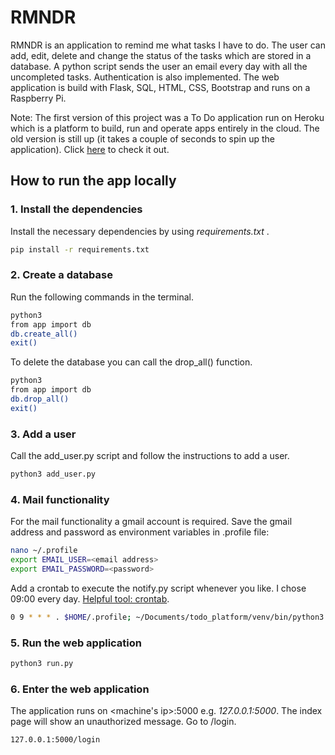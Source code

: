 # RMNDR
RMNDR is an application to remind me what tasks I have to do. The user can add, edit, delete and change the status of 
the tasks which are stored in a database. A python script sends the user an email every day with all the uncompleted tasks.
Authentication is also implemented. The web application is build with Flask, SQL, HTML, CSS, Bootstrap and runs on a Raspberry Pi.
 
Note: The first version of this project was a To Do application run on Heroku which is a platform to build, run and 
operate apps entirely in the cloud. The old version is still up (it takes a couple of seconds to spin up the application).
 Click [here](https://todo-platform.herokuapp.com/) to check it out.

## How to run the app locally 

### 1. Install the dependencies
Install the necessary dependencies by using *requirements.txt* .
```bash
pip install -r requirements.txt
```

### 2. Create a database
Run the following commands in the terminal.
```bash
python3
from app import db
db.create_all()
exit()
```
To delete the database you can call the drop_all() function.
```bash
python3
from app import db
db.drop_all()
exit()
```

### 3. Add a user
Call the add_user.py script and follow the instructions to add a user.
```bash
python3 add_user.py 
````

### 4. Mail functionality
For the mail functionality a gmail account is required. Save the gmail address and password as environment variables in .profile file:
```bash
nano ~/.profile
export EMAIL_USER=<email address>
export EMAIL_PASSWORD=<password>
```
Add a crontab to execute the notify.py script whenever you like. I chose 09:00 every day. [Helpful tool: crontab](https://crontab.guru).
```bash
0 9 * * * . $HOME/.profile; ~/Documents/todo_platform/venv/bin/python3 ~/Documents/todo_platform/notify.py
```

### 5. Run the web application
```bash
python3 run.py
```

### 6. Enter the web application
The application runs on <machine's ip>:5000 e.g. *127.0.0.1:5000*.
The index page will show an unauthorized message. Go to /login.
```
127.0.0.1:5000/login
```